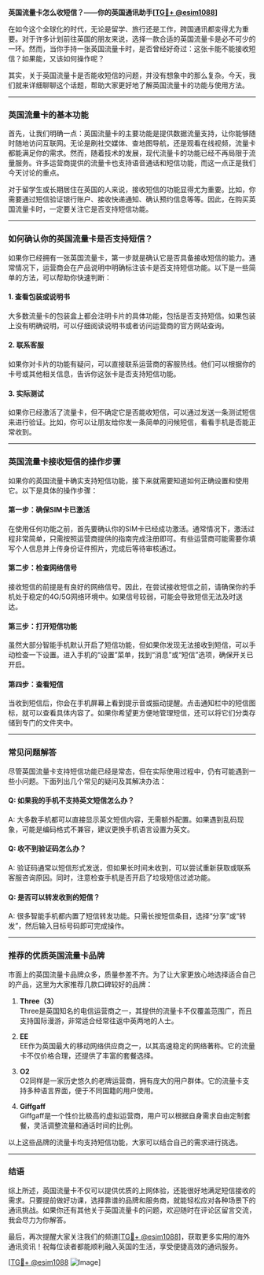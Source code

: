 **英国流量卡怎么收短信？——你的英国通讯助手[[TG💪+ @esim1088](https://t.me/s/esim1088)]**

在如今这个全球化的时代，无论是留学、旅行还是工作，跨国通讯都变得尤为重要。对于许多计划前往英国的朋友来说，选择一款合适的英国流量卡是必不可少的一环。然而，当你手持一张英国流量卡时，是否曾经好奇过：这张卡能不能接收短信？如果能，又该如何操作呢？

其实，关于英国流量卡是否能收短信的问题，并没有想象中的那么复杂。今天，我们就来详细聊聊这个话题，帮助大家更好地了解英国流量卡的功能与使用方法。

---

### 英国流量卡的基本功能

首先，让我们明确一点：英国流量卡的主要功能是提供数据流量支持，让你能够随时随地访问互联网。无论是刷社交媒体、查地图导航，还是观看在线视频，流量卡都能满足你的需求。然而，随着技术的发展，现代流量卡的功能已经不再局限于流量服务。许多运营商提供的流量卡也支持语音通话和短信功能，而这一点正是我们今天讨论的重点。

对于留学生或长期居住在英国的人来说，接收短信的功能显得尤为重要。比如，你需要通过短信验证银行账户、接收快递通知、确认预约信息等等。因此，在购买英国流量卡时，一定要关注它是否支持短信功能。

---

### 如何确认你的英国流量卡是否支持短信？

如果你已经拥有一张英国流量卡，第一步就是确认它是否具备接收短信的能力。通常情况下，运营商会在产品说明中明确标注该卡是否支持短信功能。以下是一些简单的方法，可以帮助你快速判断：

#### 1. 查看包装或说明书
大多数流量卡的包装盒上都会注明卡片的具体功能，包括是否支持短信。如果包装上没有明确说明，可以仔细阅读说明书或者访问运营商的官方网站查询。

#### 2. 联系客服
如果你对卡片的功能有疑问，可以直接联系运营商的客服热线。他们可以根据你的卡号或其他相关信息，告诉你这张卡是否支持短信功能。

#### 3. 实际测试
如果你已经激活了流量卡，但不确定它是否能收短信，可以通过发送一条测试短信来进行验证。比如，你可以让朋友给你发一条简单的问候短信，看看手机是否能正常收到。

---

### 英国流量卡接收短信的操作步骤

如果你的英国流量卡确实支持短信功能，接下来就需要知道如何正确设置和使用它。以下是具体的操作步骤：

#### 第一步：确保SIM卡已激活
在使用任何功能之前，首先要确认你的SIM卡已经成功激活。通常情况下，激活过程非常简单，只需按照运营商提供的指南完成注册即可。有些运营商可能需要你填写个人信息并上传身份证件照片，完成后等待审核通过。

#### 第二步：检查网络信号
接收短信的前提是有良好的网络信号。因此，在尝试接收短信之前，请确保你的手机处于稳定的4G/5G网络环境中。如果信号较弱，可能会导致短信无法及时送达。

#### 第三步：打开短信功能
虽然大部分智能手机默认开启了短信功能，但如果你发现无法接收到短信，可以手动检查一下设置。进入手机的“设置”菜单，找到“消息”或“短信”选项，确保开关已开启。

#### 第四步：查看短信
当收到短信后，你会在手机屏幕上看到提示音或振动提醒。点击通知栏中的短信图标，就可以查看具体内容了。如果你希望更方便地管理短信，还可以将它们分类存储到专门的文件夹中。

---

### 常见问题解答

尽管英国流量卡支持短信功能已经是常态，但在实际使用过程中，仍有可能遇到一些小问题。下面列出几个常见的疑问及其解决办法：

#### Q: 如果我的手机不支持英文短信怎么办？
A: 大多数手机都可以直接显示英文短信内容，无需额外配置。如果遇到乱码现象，可能是编码格式不兼容，建议更换手机语言设置为英文。

#### Q: 收不到验证码怎么办？
A: 验证码通常以短信形式发送，但如果长时间未收到，可以尝试重新获取或联系客服咨询原因。同时，注意检查手机是否开启了垃圾短信过滤功能。

#### Q: 是否可以转发收到的短信？
A: 很多智能手机都内置了短信转发功能。只需长按短信条目，选择“分享”或“转发”，然后输入目标号码即可完成操作。

---

### 推荐的优质英国流量卡品牌

市面上的英国流量卡品牌众多，质量参差不齐。为了让大家更放心地选择适合自己的产品，这里为大家推荐几款口碑较好的品牌：

1. **Three（3）**  
   Three是英国知名的电信运营商之一，其提供的流量卡不仅覆盖范围广，而且支持国际漫游，非常适合经常往返中英两地的人士。

2. **EE**  
   EE作为英国最大的移动网络供应商之一，以其高速稳定的网络著称。它的流量卡不仅价格合理，还提供了丰富的套餐选择。

3. **O2**  
   O2同样是一家历史悠久的老牌运营商，拥有庞大的用户群体。它的流量卡支持多种语言界面，便于不同国籍的用户使用。

4. **Giffgaff**  
   Giffgaff是一个性价比极高的虚拟运营商，用户可以根据自身需求自由定制套餐，灵活调整流量和通话时间的比例。

以上这些品牌的流量卡均支持短信功能，大家可以结合自己的需求进行挑选。

---

### 结语

综上所述，英国流量卡不仅可以提供优质的上网体验，还能很好地满足短信接收的需求。只要提前做好功课，选择靠谱的品牌和服务商，就能轻松应对各种场景下的通讯挑战。如果你还有其他关于英国流量卡的问题，欢迎随时在评论区留言交流，我会尽力为你解答。

最后，再次提醒大家关注我们的频道[[TG💪+ @esim1088](https://t.me/s/esim1088)]，获取更多实用的海外通讯资讯！祝每位读者都能顺利融入英国的生活，享受便捷高效的通讯服务。

[[TG💪+ @esim1088](https://t.me/s/esim1088) ![Image](https://i.postimg.cc/4NQfJmqS/Snipaste-2025-05-13-00-14-12.png)]